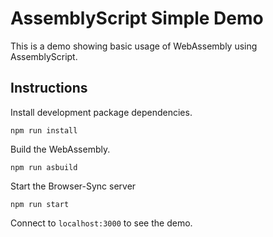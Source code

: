 # AssemblyScript Simple Demo

This is a demo showing basic usage of WebAssembly using AssemblyScript.

## Instructions

Install development package dependencies.

```
npm run install
```

Build the WebAssembly.

```
npm run asbuild
```

Start the Browser-Sync server

```
npm run start
```

Connect to `localhost:3000` to see the demo.